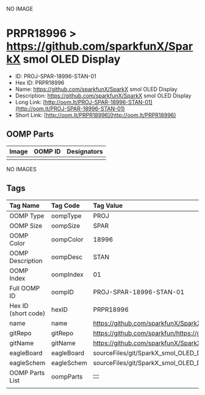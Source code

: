 


  
NO IMAGE  
# PRPR18996 > https://github.com/sparkfunX/SparkX smol OLED Display

- ID: PROJ-SPAR-18996-STAN-01
- Hex ID: PRPR18996
- Name: https://github.com/sparkfunX/SparkX smol OLED Display
- Description: https://github.com/sparkfunX/SparkX smol OLED Display
- Long Link: [http://oom.lt/PROJ-SPAR-18996-STAN-01](http://oom.lt/PROJ-SPAR-18996-STAN-01)
- Short Link: [http://oom.lt/PRPR18996](http://oom.lt/PRPR18996)

## OOMP Parts
  

|Image|OOMP ID|Designators|
| :--- | :--- | :--- |
||||
  
NO IMAGES  
## Tags
  

|Tag Name|Tag Code|Tag Value|
| :--- | :--- | :--- |
|OOMP Type|oompType|PROJ|
|OOMP Size|oompSize|SPAR|
|OOMP Color|oompColor|18996|
|OOMP Description|oompDesc|STAN|
|OOMP Index|oompIndex|01|
|Full OOMP ID|oompID|PROJ-SPAR-18996-STAN-01|
|Hex ID (short code)|hexID|PRPR18996|
|name|name|https://github.com/sparkfunX/SparkX smol OLED Display|
|gitRepo|gitRepo|https://github.com/sparkfun/https://github.com/sparkfunX/SparkX_smol_OLED_Display|
|gitName|gitName|https://github.com/sparkfunX/SparkX_smol_OLED_Display|
|eagleBoard|eagleBoard|sourceFiles/git/SparkX_smol_OLED_Display/Hardware/SparkX_smol_Display.brd|
|eagleSchem|eagleSchem|sourceFiles/git/SparkX_smol_OLED_Display/Hardware/SparkX_smol_Display.sch|
|OOMP Parts List|oompParts|<table><tr><td></td></tr></table>|
||||
